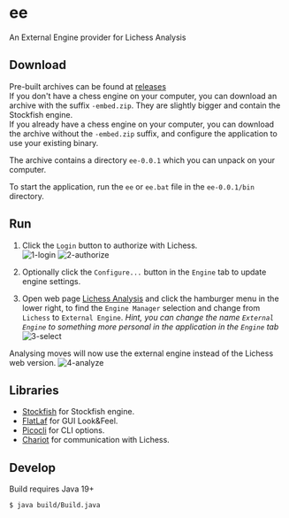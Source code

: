 # ee

An External Engine provider for Lichess Analysis

## Download

Pre-built archives can be found at [releases](https://github.com/tors42/ee/releases)  
If you don't have a chess engine on your computer, you can download an archive with
the suffix `-embed.zip`. They are slightly bigger and contain the Stockfish engine.  
If you already have a chess engine on your computer, you can download the
archive without the `-embed.zip` suffix, and configure the application to use
your existing binary.

The archive contains a directory `ee-0.0.1` which you can unpack on your computer.

To start the application, run the `ee` or `ee.bat` file in the `ee-0.0.1/bin` directory.

## Run

1. Click the `Login` button to authorize with Lichess.  
![1-login](https://user-images.githubusercontent.com/4084220/204158510-b455402a-7fe1-4873-b993-8ae28e608cce.png)
![2-authorize](https://user-images.githubusercontent.com/4084220/204158509-8ba09c01-e0f5-47e3-b97c-3dc0846e31f0.png)

2. Optionally click the `Configure...` button in the `Engine` tab to update engine settings.  

3. Open web page [Lichess Analysis](https://lichess.org/analysis) and click the hamburger menu in the lower right, to find the `Engine Manager` selection and change from `Lichess` to `External Engine`. _Hint, you can change the name `External Engine` to something more personal in the application in the `Engine` tab_  
![3-select](https://user-images.githubusercontent.com/4084220/204158508-fb588f74-a6c6-42c0-81f0-8ff99d852715.png)

Analysing moves will now use the external engine instead of the Lichess web version.
![4-analyze](https://user-images.githubusercontent.com/4084220/204158505-da191ece-d1d7-4f57-90c9-d668cff19599.png)

## Libraries

- [Stockfish](https://github.com/official-stockfish/Stockfish) for Stockfish engine.
- [FlatLaf](https://github.com/JFormDesigner/FlatLaf) for GUI Look&Feel.
- [Picocli](https://github.com/remkop/picocli) for CLI options.
- [Chariot](https://github.com/tors42/chariot) for communication with Lichess.


## Develop

Build requires Java 19+

    $ java build/Build.java

